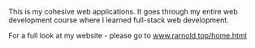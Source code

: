 This is my cohesive web applications. It goes through my entire web development course where I learned full-stack web development.

For a full look at my website - please go to www.rarnold.top/home.html
